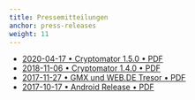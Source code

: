 ```yaml
---
title: Pressemitteilungen
anchor: press-releases
weight: 11
---
```

<ul class="fa-ul mb-8">
  <li class="mb-4">
    <span class="fa-li"><i class="fas fa-file-pdf text-gray-600" aria-hidden="true"></i></span>
    <a href="/presskit/de/2020-04-17 Cryptomator 1.5.0.pdf">2020-04-17 • Cryptomator 1.5.0 • PDF</a>
  </li>
  <li class="mb-4">
    <span class="fa-li"><i class="fas fa-file-pdf text-gray-600" aria-hidden="true"></i></span>
    <a href="/presskit/de/2018-11-06 Cryptomator 1.4.0.pdf">2018-11-06 • Cryptomator 1.4.0 • PDF</a>
  </li>
  <li class="mb-4">
    <span class="fa-li"><i class="fas fa-file-pdf text-gray-600" aria-hidden="true"></i></span>
    <a href="/presskit/de/2017-11-27 GMX und WEB.DE Tresor.pdf">2017-11-27 • GMX und WEB.DE Tresor • PDF</a>
  </li>
  <li class="mb-4">
    <span class="fa-li"><i class="fas fa-file-pdf text-gray-600" aria-hidden="true"></i></span>
    <a href="/presskit/de/2017-10-17 Android Release.pdf">2017-10-17 • Android Release • PDF</a>
  </li>
</ul>
